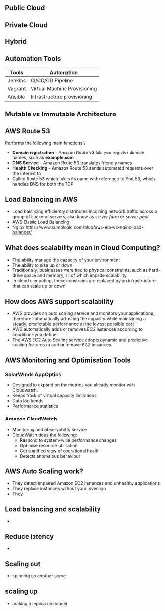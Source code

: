 ## Public Cloud 

## Private Cloud

## Hybrid

## Automation Tools
Tools| Automation
---|---
Jenkins| CI/CD/CD Pipeline
Vagrant| Virtual Machine Provisioning
Ansible| Infrastructure provisioning

## Mutable vs Immutable Architecture
 
## AWS Route 53
Performs the following main functions:\
- **Domain registration** - Amazon Route 53 lets you register domain names, such as **example.com**
- **DNS Service** - Amazon Route 53 translates friendly names
- **Health Checking** - Amazon Route 53 sends automated requests over the Internet to
- Called Route 53 which takes its name with reference to Port 53, which handles DNS for both the TCP

## Load Balancing in AWS
- Load balancing efficiently distributes incoming network traffic across a group of backend servers, also know as *server farm* or *server pool*.
- AWS Elastic Load Balancing
- Nginx 
https://www.sumologic.com/blog/aws-elb-vs-nginx-load-balancer/

## What does scalability mean in Cloud Computing?
- The ability manage the capacity of your environment
- The ability to size up or down
- Traditionally, businesses were tied to physical constraints, such as hard-drive space and memory, all of which impede scalability.
- In cloud computing, these constrains are replaced by an infrastructure that can scale up or down

## How does AWS support scalability 
- AWS provides an auto scaling service and monitors your applications, therefore automatically adjusting the capacity while maintaining a steady, predictable performance at the lowest possible cost
- AWS automatically adds or removes EC2 instances according to conditions you define
- The AWS EC2 Auto Scaling service adopts dynamic and predictive scaling features to add or remove EC2 instances.

## AWS Monitoring and Optimisation Tools
### SolarWinds AppOptics 
- Designed to expand on the metrics you already monitor with Cloudwatch.
- Keeps track of virtual capacity limitations
- Data log trends
- Performance statistics 

### Amazon CloudWatch 
- Monitoring and observability service
- CloudWatch does the following:
    - Respond to system-wide performance changes 
    - Optimise resource utilisation 
    - Get a unified view of operational health 
    - Detects anomalous behaviour
    

## AWS Auto Scaling work?
- They detect impaired Amazon EC2 instances and unhealthy applications 
- They replace instances without your invention
- They


## Load balancing and scalability
- 

## Reduce latency 
- 

 

## Scaling out 
- spinning up another server


## scaling up
- making a replica (instance)